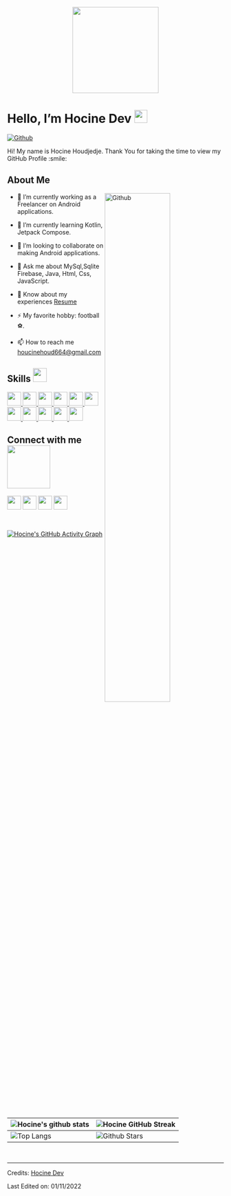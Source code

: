 <p align="center">
    <img width="200" src="https://avatars.githubusercontent.com/u/39390691?s=400&v=4">
</p>

<h1> Hello, I’m Hocine Dev <img src = "https://raw.githubusercontent.com/MartinHeinz/MartinHeinz/master/wave.gif" width = 30px> </h1>
<p align='center'>
</p>


<!--![Profile views](https://visitor-badge.glitch.me/badge?page_id=HocineDev07)-->
[![Github](https://img.shields.io/github/followers/HocineDev07?label=Follow&style=social)](https://github.com/HocineDev07)

<div size='20px'> Hi! My name is Hocine Houdjedje. Thank You for taking the time to view my GitHub Profile :smile: 
</div>

<h2> About Me </h2>

<img width="55%" align="right" alt="Github" src="https://avatars.githubusercontent.com/u/39390691?s=400&u=edd74f95c85ddf9d8e20d0773250b9161ff82db3&v=4" />

- 🔭 I’m currently working as a Freelancer on Android applications.
  
- 🌱 I’m currently learning Kotlin, Jetpack Compose.
  
- 👯 I’m looking to collaborate on making Android applications.
  
- 💬 Ask me about MySql,Sqlite Firebase, Java, Html, Css, JavaScript.

- 📄 Know about my experiences <a href="https://www.hocinedev.com/wp-content/uploads/2022/10/Hocine-Houdjedje-cv.pdf" target="blank">Resume</a>

- ⚡ My favorite hobby: football ⚽.

- 📫 How to reach me houcinehoud664@gmail.com
 

<h2> Skills <img src = "https://media2.giphy.com/media/QssGEmpkyEOhBCb7e1/giphy.gif?cid=ecf05e47a0n3gi1bfqntqmob8g9aid1oyj2wr3ds3mg700bl&rid=giphy.gif" width = 32px> </h2>
<a href= https://github.com/HocineDev07?tab=repositories&q=&type=&language=python&sort= > <img width ='32px' src ='https://raw.githubusercontent.com/rahulbanerjee26/githubAboutMeGenerator/main/icons/java.svg'> </a>
<a href= https://github.com/HocineDev07?tab=repositories&q=&type=&language=reactjs&sort= > <img width ='32px' src ='https://raw.githubusercontent.com/rahulbanerjee26/githubAboutMeGenerator/main/icons/firebase.svg'> </a>
<a href= https://github.com/HocineDev07?tab=repositories&q=&type=&language=javascript&sort= > <img width ='32px' src ='https://raw.githubusercontent.com/rahulbanerjee26/githubAboutMeGenerator/main/icons/javascript.svg'> </a>
<a href= https://github.com/HocineDev07?tab=repositories&q=&type=&language=scikit&sort= > <img width ='32px' src ='https://raw.githubusercontent.com/rahulbanerjee26/githubAboutMeGenerator/main/icons/html.svg'> </a>
<a href= https://github.com/HocineDev07?tab=repositories&q=&type=&language=c&sort= > <img width ='32px' src ='https://raw.githubusercontent.com/rahulbanerjee26/githubAboutMeGenerator/main/icons/css.svg'> </a>
<a href= https://github.com/HocineDev07?tab=repositories&q=&type=&language=cpp&sort= > <img width ='32px' src ='https://raw.githubusercontent.com/rahulbanerjee26/githubAboutMeGenerator/main/icons/mysql.svg'> </a>
<a href= https://github.com/HocineDev07?tab=repositories&q=&type=&language=sqlite&sort= > <img width ='32px' src ='https://raw.githubusercontent.com/rahulbanerjee26/githubAboutMeGenerator/main/icons/sqlite.svg'> </a>
<a href= https://github.com/HocineDev07?tab=repositories&q=&type=&language=pytorch&sort= > <img width ='32px' src ='https://raw.githubusercontent.com/rahulbanerjee26/githubAboutMeGenerator/main/icons/android.svg'> </a>
<a href= https://github.com/HocineDev07?tab=repositories&q=&type=&language=css&sort= > <img width ='32px' src ='https://raw.githubusercontent.com/rahulbanerjee26/githubAboutMeGenerator/main/icons/git.svg'> </a>
<a href= https://github.com/HocineDev07?tab=repositories&q=&type=&language=html&sort= > <img width ='32px' src ='https://raw.githubusercontent.com/rahulbanerjee26/githubAboutMeGenerator/main/icons/github.svg'> </a>
<a href= https://github.com/HocineDev07?tab=repositories&q=&type=&language=android&sort= > <img width ='32px' src ='https://raw.githubusercontent.com/rahulbanerjee26/githubAboutMeGenerator/main/icons/android.svg'> </a>



<h2> Connect with me <img src='https://raw.githubusercontent.com/ShahriarShafin/ShahriarShafin/main/Assets/handshake.gif' width="100px"> </h2>
<a href = 'https://www.linkedin.com/in/hocine-houdjedje-9a8892247/'> <img width = '32px' align= 'center' src="https://raw.githubusercontent.com/rahulbanerjee26/githubAboutMeGenerator/main/icons/linked-in-alt.svg"/></a> 
<a href = 'https://www.facebook.com/hocine.houdjedje/'> <img width = '32px' align= 'center' src="https://raw.githubusercontent.com/rahulbanerjee26/githubAboutMeGenerator/main/icons/facebook.svg"/></a> 
<a href = 'https://www.hocinedev.com/'> <img width = '32px' align= 'center' src="https://raw.githubusercontent.com/rahulbanerjee26/githubAboutMeGenerator/main/icons/portfolio.png"/></a> 
<a href = 'https://www.github.com/HocineDev07'> <img width = '32px' align= 'center' src="https://raw.githubusercontent.com/rahulbanerjee26/githubAboutMeGenerator/main/icons/github.svg"/></a>
  
<br>
<br>
  <br>
  
[![Hocine's GitHub Activity Graph](https://activity-graph.herokuapp.com/graph?username=HocineDev07&theme=tokyonight)](https://git.io/praveenscience)

| ![Hocine's github stats](https://github-readme-stats.vercel.app/api?username=HocineDev07&show_icons=true&theme=tokyonight) | ![Hocine GitHub Streak](https://github-readme-streak-stats.herokuapp.com/?user=HocineDev07&theme=tokyonight) |
| --- | --- |
| ![Top Langs](https://github-readme-stats.vercel.app/api/top-langs/?username=HocineDev07&theme=tokyonight) | ![Github Stars](https://github-readme-stats.vercel.app/api?username=HocineDev07&show_icons=true&locale=en&count_private=true&hide_rank=true&custom_title=My%20GitHub%20Stats&disable_animations=true&theme=tokyonight) |



<br>


-----
Credits: [Hocine Dev](https://github.com/HocineDev07)

Last Edited on: 01/11/2022
<!---
HocineDev07/HocineDev07 is a ✨ special ✨ repository because its `README.md` (this file) appears on your GitHub profile.
You can click the Preview link to take a look at your changes.
--->
